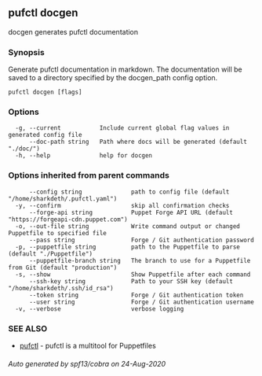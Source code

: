 ## pufctl docgen

docgen generates pufctl documentation

### Synopsis


Generate pufctl documentation in markdown. The documentation 
will be saved to a directory specified by the docgen_path config option.


```
pufctl docgen [flags]
```

### Options

```
  -g, --current           Include current global flag values in generated config file
      --doc-path string   Path where docs will be generated (default "./doc/")
  -h, --help              help for docgen
```

### Options inherited from parent commands

```
      --config string              path to config file (default "/home/sharkdeth/.pufctl.yaml")
  -y, --confirm                    skip all confirmation checks
      --forge-api string           Puppet Forge API URL (default "https://forgeapi-cdn.puppet.com")
  -o, --out-file string            Write command output or changed Puppetfile to specified file
      --pass string                Forge / Git authentication password
  -p, --puppetfile string          path to the Puppetfile to parse (default "./Puppetfile")
      --puppetfile-branch string   The branch to use for a Puppetfile from Git (default "production")
  -s, --show                       Show Puppetfile after each command
      --ssh-key string             Path to your SSH key (default "/home/sharkdeth/.ssh/id_rsa")
      --token string               Forge / Git authentication token
      --user string                Forge / Git authentication username
  -v, --verbose                    verbose logging
```

### SEE ALSO

* [pufctl](pufctl.md)	 - pufctl is a multitool for Puppetfiles

###### Auto generated by spf13/cobra on 24-Aug-2020
